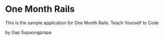# One Month Rails

This is the sample application for 
One Month Rails: Teach Yourself to Code

by Gap Supaongprapa